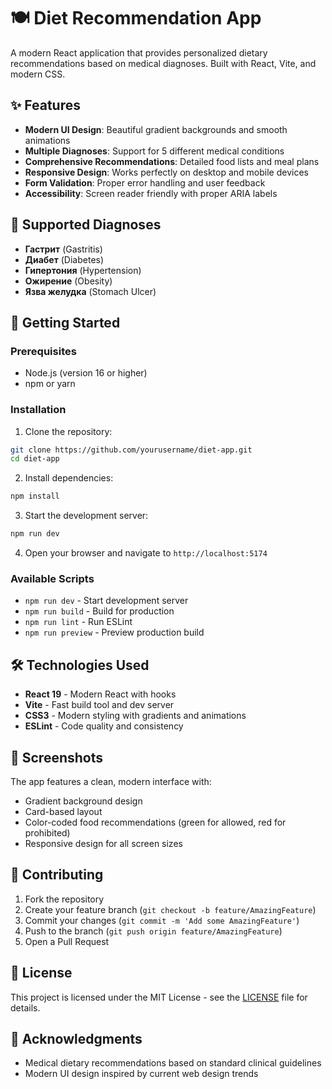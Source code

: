 # 🍽️ Diet Recommendation App

A modern React application that provides personalized dietary recommendations based on medical diagnoses. Built with React, Vite, and modern CSS.

## ✨ Features

- **Modern UI Design**: Beautiful gradient backgrounds and smooth animations
- **Multiple Diagnoses**: Support for 5 different medical conditions
- **Comprehensive Recommendations**: Detailed food lists and meal plans
- **Responsive Design**: Works perfectly on desktop and mobile devices
- **Form Validation**: Proper error handling and user feedback
- **Accessibility**: Screen reader friendly with proper ARIA labels

## 🏥 Supported Diagnoses

- **Гастрит** (Gastritis)
- **Диабет** (Diabetes)
- **Гипертония** (Hypertension)
- **Ожирение** (Obesity)
- **Язва желудка** (Stomach Ulcer)

## 🚀 Getting Started

### Prerequisites

- Node.js (version 16 or higher)
- npm or yarn

### Installation

1. Clone the repository:
```bash
git clone https://github.com/yourusername/diet-app.git
cd diet-app
```

2. Install dependencies:
```bash
npm install
```

3. Start the development server:
```bash
npm run dev
```

4. Open your browser and navigate to `http://localhost:5174`

### Available Scripts

- `npm run dev` - Start development server
- `npm run build` - Build for production
- `npm run lint` - Run ESLint
- `npm run preview` - Preview production build

## 🛠️ Technologies Used

- **React 19** - Modern React with hooks
- **Vite** - Fast build tool and dev server
- **CSS3** - Modern styling with gradients and animations
- **ESLint** - Code quality and consistency

## 📱 Screenshots

The app features a clean, modern interface with:
- Gradient background design
- Card-based layout
- Color-coded food recommendations (green for allowed, red for prohibited)
- Responsive design for all screen sizes

## 🤝 Contributing

1. Fork the repository
2. Create your feature branch (`git checkout -b feature/AmazingFeature`)
3. Commit your changes (`git commit -m 'Add some AmazingFeature'`)
4. Push to the branch (`git push origin feature/AmazingFeature`)
5. Open a Pull Request

## 📄 License

This project is licensed under the MIT License - see the [LICENSE](LICENSE) file for details.

## 🙏 Acknowledgments

- Medical dietary recommendations based on standard clinical guidelines
- Modern UI design inspired by current web design trends

